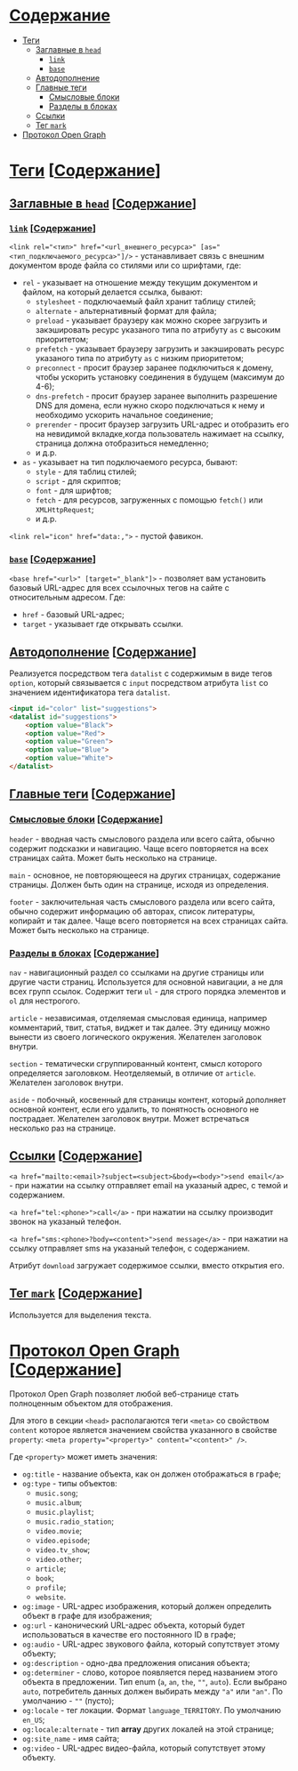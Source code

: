 [Содержание](#Содержание)
==========

- [Теги](#Теги)
    - [Заглавные в `head`](#Заглавные-в-head)
        - [`link`](#link)
        - [`base`](#base)
    - [Автодополнение](#Автодополнение)
    - [Главные теги](#Главные-теги)
        - [Смысловые блоки](#Смысловые-блоки)
        - [Разделы в блоках](#Разделы-в-блоках)
    - [Ссылки](#Ссылки)
    - [Тег `mark`](#Тег-mark)
- [Протокол Open Graph](#Протокол-Open-Graph)

<a id="Теги" href="#Теги">Теги</a> [<a id="Содержание" href="#Содержание">Содержание</a>]
====

## <a id="Заглавные-в-head" href="#Заглавные-в-head">Заглавные в `head`</a> [<a id="Содержание" href="#Содержание">Содержание</a>]

### <a id="link" href="#link">`link`</a> [<a id="Содержание" href="#Содержание">Содержание</a>]

`<link rel="<тип>" href="<url_внешнего_ресурса>" [as="<тип_подключаемого_ресурса>"]/>` - устанавливает связь с внешним документом вроде файла со стилями или со шрифтами, где:
- `rel` - указывает на отношение между текущим документом и файлом, на который делается ссылка, бывают:
    - `stylesheet` - подключаемый файл хранит таблицу стилей;
    - `alternate` - альтернативный формат для файла;
    - `preload` - указывает браузеру как можно скорее загрузить и закэшировать ресурс указаного типа по атрибуту `as` с высоким приоритетом;
    - `prefetch` - указывает браузеру загрузить и закэшировать ресурс указаного типа по атрибуту `as` с низким приоритетом;
    - `preconnect` - просит браузер заранее подключиться к домену, чтобы ускорить установку соединения в будущем (максимум до 4-6);
    - `dns-prefetch` - просит браузер заранее выполнить разрешение DNS для домена, если нужно скоро подключаться к нему и необходимо ускорить начальное соединение;
    - `prerender` - просит браузер загрузить URL-адрес и отобразить его на невидимой вкладке,когда пользователь нажимает на ссылку, страница должна отобразиться немедленно;
    - и д.р.
- `as` - указывает на тип подключаемого ресурса, бывают:
    - `style` - для таблиц стилей;
    - `script` - для скриптов;
    - `font` - для шрифтов;
    - `fetch` - для ресурсов, загруженных с помощью `fetch()` или `XMLHttpRequest`;
    - и д.р.

`<link rel="icon" href="data:,">` - пустой фавикон.

### <a id="base" href="#base">`base`</a> [<a id="Содержание" href="#Содержание">Содержание</a>]

`<base href="<url>" [target="_blank"]>` - позволяет вам установить базовый URL-адрес для всех ссылочных тегов на сайте с относительным адресом. Где:
- `href` - базовый URL-адрес;
- `target` - указывает где открывать ссылки.

## <a id="Автодополнение" href="#Автодополнение">Автодополнение</a> [<a id="Содержание" href="#Содержание">Содержание</a>]

Реализуется посредством тега `datalist` с содержимым в виде тегов `option`, который связывается с `input` посредством атрибута `list` со значением идентификатора тега `datalist`.

```html
<input id="color" list="suggestions">
<datalist id="suggestions">
    <option value="Black">
    <option value="Red">
    <option value="Green">
    <option value="Blue">
    <option value="White">
</datalist>
```

## <a id="Главные-теги" href="#Главные-теги">Главные теги</a> [<a id="Содержание" href="#Содержание">Содержание</a>]

### <a id="Смысловые-блоки" href="#Смысловые-блоки">Смысловые блоки</a> [<a id="Содержание" href="#Содержание">Содержание</a>]

`header` - вводная часть смыслового раздела или всего сайта, обычно содержит подсказки и навигацию. Чаще всего повторяется на всех страницах сайта. Может быть несколько на странице.

`main` - основное, не повторяющееся на других страницах, содержание страницы. Должен быть один на странице, исходя из определения.

`footer` - заключительная часть смыслового раздела или всего сайта, обычно содержит информацию об авторах, список литературы, копирайт и так далее. Чаще всего повторяется на всех страницах сайта. Может быть несколько на странице.

### <a id="Разделы-в-блоках" href="#Разделы-в-блоках">Разделы в блоках</a> [<a id="Содержание" href="#Содержание">Содержание</a>]

`nav` - навигационный раздел со ссылками на другие страницы или другие части страниц. Используется для основной навигации, а не для всех групп ссылок. Содержит теги `ul` - для строго порядка элементов и `ol` для нестрогого.

`article` - независимая, отделяемая смысловая единица, например комментарий, твит, статья, виджет и так далее. Эту единицу можно вынести из своего логического окружения. Желателен заголовок внутри.

`section` - тематически сгруппированный контент, смысл которого определяется заголовком. Неотделяемый, в отличие от `article`. Желателен заголовок внутри.

`aside` - побочный, косвенный для страницы контент, который дополняет основной контент, если его удалить, то понятность основного не пострадает. Желателен заголовок внутри. Может встречаться несколько раз на странице.

## <a id="Ссылки" href="#Ссылки">Ссылки</a> [<a id="Содержание" href="#Содержание">Содержание</a>]

`<a href="mailto:<email>?subject=<subject>&body=<body>">send email</a>` - при нажатии на ссылку отправляет email на указаный адрес, с темой и содержанием.

`<a href="tel:<phone>">call</a>` - при нажатии на ссылку производит звонок на указаный телефон.

`<a href="sms:<phone>?body=<content>">send message</a>` - при нажатии на ссылку отправляет sms на указаный телефон, с содержанием.

Атрибут `download` загружает содержимое ссылки, вместо открытия его.

## <a id="Тег-mark" href="#Тег-mark">Тег `mark`</a> [<a id="Содержание" href="#Содержание">Содержание</a>]

Используется для выделения текста.

<a id="Протокол-Open-Graph" href="#Протокол-Open-Graph">Протокол Open Graph</a> [<a id="Содержание" href="#Содержание">Содержание</a>]
===================

Протокол Open Graph позволяет любой веб-странице стать полноценным объектом для отображения.

Для этого в секции `<head>` располагаются теги `<meta>` со свойством `content` которое является значением свойства указанного в свойстве `property`: `<meta property="<property>" content="<content>" />`.

Где `<property>` может иметь значения:
- `og:title` - название объекта, как он должен отображаться в графе;
- `og:type` - типы объектов:
    - `music.song`;
    - `music.album`;
    - `music.playlist`;
    - `music.radio_station`;
    - `video.movie`;
    - `video.episode`;
    - `video.tv_show`;
    - `video.other`;
    - `article`;
    - `book`;
    - `profile`;
    - `website`.
- `og:image` - URL-адрес изображения, который должен определить объект в графе для изображения;
- `og:url` - канонический URL-адрес объекта, который будет использоваться в качестве его постоянного ID в графе;
- `og:audio` - URL-адрес звукового файла, который сопутствует этому объекту;
- `og:description` - одно-два предложения описания объекта;
- `og:determiner` - слово, которое появляется перед названием этого объекта в предложении. Тип enum (`a`, `an`, `the`, `""`, `auto`). Если выбрано `auto`, потребитель данных должен выбирать между `"a"` или `"an"`. По умолчанию - `""` (пусто);
- `og:locale` - тег локации. Формат `language_TERRITORY`. По умолчанию `en_US`;
- `og:locale:alternate` - тип **array** других локалей на этой странице;
- `og:site_name` - имя сайта;
- `og:video` - URL-адрес видео-файла, который сопутствует этому объекту.